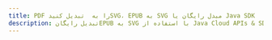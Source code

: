 ---title: PDF را به  تبدیل کنیدSVG، EPUB به SVG مبدل رایگان یا Java SDKdescription: تبدیل رایگانEPUB به SVG با استفاده از Java Cloud APIs & SDK همچنین اسناد PDF را در Cloud ایجاد، ویرایش و رندر کنید.---